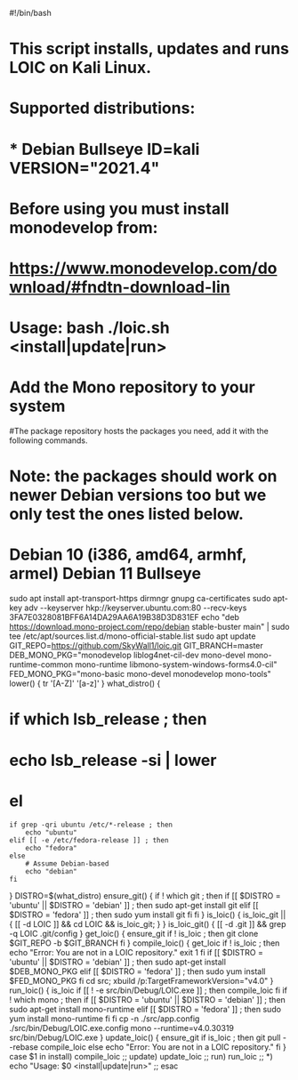 #!/bin/bash
# This script installs, updates and runs LOIC on Kali Linux.
# Supported distributions:
#    * Debian Bullseye ID=kali 	VERSION="2021.4"
#
# Before using you must install monodevelop from:
# https://www.monodevelop.com/download/#fndtn-download-lin
#
# Usage: bash ./loic.sh <install|update|run>
#
# Add the Mono repository to your system
#The package repository hosts the packages you need, add it with the following commands.
# Note: the packages should work on newer Debian versions too but we only test the ones listed below.
# Debian 10 (i386, amd64, armhf, armel) <for> Debian 11 Bullseye
sudo apt install apt-transport-https dirmngr gnupg ca-certificates
sudo apt-key adv --keyserver hkp://keyserver.ubuntu.com:80 --recv-keys 3FA7E0328081BFF6A14DA29AA6A19B38D3D831EF
echo "deb https://download.mono-project.com/repo/debian stable-buster main" | sudo tee /etc/apt/sources.list.d/mono-official-stable.list
sudo apt update
GIT_REPO=https://github.com/SkyWall1/loic.git
GIT_BRANCH=master
DEB_MONO_PKG="monodevelop liblog4net-cil-dev mono-devel mono-runtime-common mono-runtime libmono-system-windows-forms4.0-cil"
FED_MONO_PKG="mono-basic mono-devel monodevelop mono-tools"
lower() {
    tr '[A-Z]' '[a-z]'
}
what_distro() {
#   if which lsb_release ; then
#       echo lsb_release -si | lower
#   el
    if grep -qri ubuntu /etc/*-release ; then
        echo "ubuntu"
    elif [[ -e /etc/fedora-release ]] ; then
        echo "fedora"
    else
        # Assume Debian-based
        echo "debian"
    fi
}
DISTRO=$(what_distro)
ensure_git() {
    if ! which git ; then
        if [[ $DISTRO = 'ubuntu' || $DISTRO = 'debian' ]] ; then
            sudo apt-get install git
        elif [[ $DISTRO = 'fedora' ]] ; then
            sudo yum install git
        fi
    fi
}
is_loic() {
    is_loic_git || { [[ -d LOIC ]] && cd LOIC && is_loic_git; }
}
is_loic_git() {
    [[ -d .git ]] && grep -q LOIC .git/config
}
get_loic() {
    ensure_git
    if ! is_loic ; then
        git clone $GIT_REPO -b $GIT_BRANCH
    fi
}
compile_loic() {
    get_loic
    if ! is_loic ; then
        echo "Error: You are not in a LOIC repository."
        exit 1
    fi
    if [[ $DISTRO = 'ubuntu' || $DISTRO = 'debian' ]] ; then
        sudo apt-get install $DEB_MONO_PKG
    elif [[ $DISTRO = 'fedora' ]] ; then
        sudo yum install $FED_MONO_PKG
    fi
    cd src; xbuild /p:TargetFrameworkVersion="v4.0"
}
run_loic() {
    is_loic
    if [[ ! -e src/bin/Debug/LOIC.exe ]] ; then
        compile_loic
    fi
    if ! which mono ; then
        if [[ $DISTRO = 'ubuntu' || $DISTRO = 'debian' ]] ; then
            sudo apt-get install mono-runtime
        elif [[ $DISTRO = 'fedora' ]] ; then
            sudo yum install mono-runtime
        fi
    fi
    cp -n ./src/app.config ./src/bin/Debug/LOIC.exe.config
    mono --runtime=v4.0.30319 src/bin/Debug/LOIC.exe
}
update_loic() {
    ensure_git
    if is_loic ; then
        git pull --rebase
        compile_loic
    else
        echo "Error: You are not in a LOIC repository."
    fi
}
case $1 in
    install)
        compile_loic
        ;;
    update)
        update_loic
        ;;
    run)
        run_loic
        ;;
    *)
        echo "Usage: $0 <install|update|run>"
        ;;
esac
